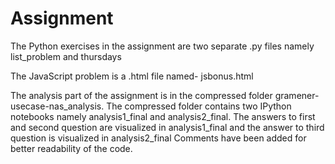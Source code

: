 # Assignment
The Python exercises in the assignment are two separate .py files namely list_problem and thursdays


The JavaScript problem is a .html file named- jsbonus.html


The analysis part of the assignment is in the compressed folder gramener-usecase-nas_analysis.
The compressed folder contains two IPython notebooks namely analysis1_final and analysis2_final.
The answers to first and second question are visualized in analysis1_final and the answer to third question is visualized in analysis2_final
Comments have been added for better readability of the code.

